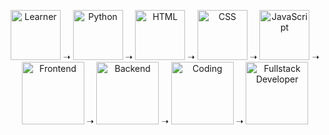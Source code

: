 <p align="center">
  <!-- Learner -->
  <img src="https://media.giphy.com/media/3o6Zt481isNVuQI1l6/giphy.gif" width="80" title="Learner" /> ➝ 
  <!-- Python -->
  <img src="https://media.giphy.com/media/LMt9638dO8dftAjtco/giphy.gif" width="80" title="Python" /> ➝ 
  <!-- HTML -->
  <img src="https://media.giphy.com/media/XAxylRMCdpbEWUAvr8/giphy.gif" width="80" title="HTML" /> ➝ 
  <!-- CSS -->
  <img src="https://media.giphy.com/media/fsEaZldNC8A1PJ3mwp/giphy.gif" width="80" title="CSS" /> ➝ 
  <!-- JavaScript -->
  <img src="https://media.giphy.com/media/ln7z2eWriiQAllfVcn/giphy.gif" width="80" title="JavaScript" /> ➝ 
  <!-- Frontend -->
  <img src="https://media.giphy.com/media/26tn33aiTi1jkl6H6/giphy.gif" width="100" title="Frontend" /> ➝ 
  <!-- Backend -->
  <img src="https://media.giphy.com/media/coxQHKASG60HrHtvkt/giphy.gif" width="100" title="Backend" /> ➝ 
  <!-- Coding Practice -->
  <img src="https://media.giphy.com/media/3o7aD4U3YJ4rHUKc1O/giphy.gif" width="100" title="Coding" /> ➝
  <!-- Fullstack -->
  <img src="https://media.giphy.com/media/f3iwJFOVOwuy7K6FFw/giphy.gif" width="100" title="Fullstack Developer" />
</p>
